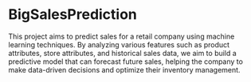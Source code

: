# BigSalesPrediction
This project aims to predict sales for a retail company using machine learning techniques. By analyzing various features such as product attributes, store attributes, and historical sales data, we aim to build a predictive model that can forecast future sales, helping the company to make data-driven decisions and optimize their inventory management.
